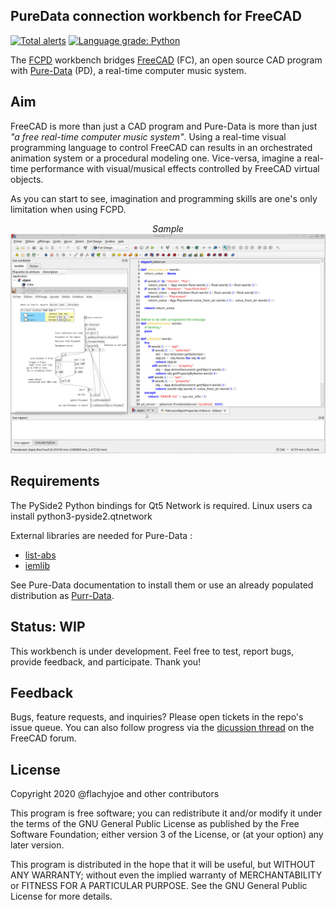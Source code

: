 ## PureData connection workbench for FreeCAD
[![Total alerts](https://img.shields.io/lgtm/alerts/g/FlachyJoe/FCPDWorkbench.svg?logo=lgtm&logoWidth=18)](https://lgtm.com/projects/g/FlachyJoe/FCPDWorkbench/alerts/) [![Language grade: Python](https://img.shields.io/lgtm/grade/python/g/FlachyJoe/FCPDWorkbench.svg?logo=lgtm&logoWidth=18)](https://lgtm.com/projects/g/FlachyJoe/FCPDWorkbench/context:python)

The [FCPD](https://github.com/FlachyJoe/FCPD) workbench bridges [FreeCAD](https://github.com/FreeCAD/FreeCAD) (FC), an open source CAD program with [Pure-Data](-data/pure-data) (PD), a real-time computer music system.

## Aim

FreeCAD is more than just a CAD program and Pure-Data is more than just *"a free real-time computer music system"*.
Using a real-time visual programming language to control FreeCAD can results in an orchestrated animation system or a procedural modeling one. Vice-versa, imagine a real-time performance with visual/musical effects controlled by FreeCAD virtual objects.

As you can start to see, imagination and programming skills are one's only limitation when using FCPD.

<p align=center>
    <i>Sample</i></br>
    <img src="https://raw.githubusercontent.com/FlachyJoe/FCPD/main/doc/sample-animate.gif" width=800/>
</p>

## Requirements

The PySide2 Python bindings for Qt5 Network is required. Linux users ca install python3-pyside2.qtnetwork

External libraries are needed for Pure-Data :
* [list-abs](https://puredata.info/downloads/list-abs)
* [iemlib](https://puredata.info/downloads/iemlib)

See Pure-Data documentation to install them or use an already populated distribution as [Purr-Data](http://l2ork.music.vt.edu/main/make-your-own-l2ork/software/).

## Status: WIP

This workbench is under development. Feel free to test, report bugs, provide feedback, and participate. Thank you!

## Feedback

Bugs, feature requests, and inquiries? Please open tickets in the repo's issue queue. You can also follow progress via the [dicussion thread](https://forum.freecadweb.org/viewtopic.php?f=24&t=51429) on the FreeCAD forum.

## License

Copyright 2020 @flachyjoe and other contributors

This program is free software; you can redistribute it and/or modify
it under the terms of the GNU General Public License as published by
the Free Software Foundation; either version 3 of the License, or
(at your option) any later version.

This program is distributed in the hope that it will be useful,
but WITHOUT ANY WARRANTY; without even the implied warranty of
MERCHANTABILITY or FITNESS FOR A PARTICULAR PURPOSE.  See the
GNU General Public License for more details.
